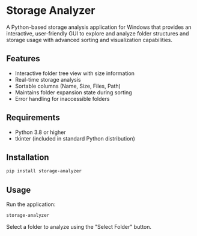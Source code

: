 # Storage Analyzer

A Python-based storage analysis application for Windows that provides an interactive, user-friendly GUI to explore and analyze folder structures and storage usage with advanced sorting and visualization capabilities.

## Features

- Interactive folder tree view with size information
- Real-time storage analysis
- Sortable columns (Name, Size, Files, Path)
- Maintains folder expansion state during sorting
- Error handling for inaccessible folders

## Requirements

- Python 3.8 or higher
- tkinter (included in standard Python distribution)

## Installation

```bash
pip install storage-analyzer
```

## Usage

Run the application:

```bash
storage-analyzer
```

Select a folder to analyze using the "Select Folder" button.
